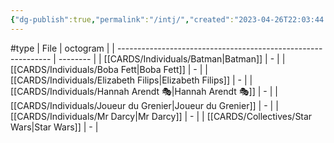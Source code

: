 ```yaml
---
{"dg-publish":true,"permalink":"/intj/","created":"2023-04-26T22:03:44.019+02:00","updated":"2023-05-02T10:36:52.564+02:00"}
---
```


#type
| File                                                          | octogram |
| ------------------------------------------------------------- | -------- |
| [[CARDS/Individuals/Batman\|Batman]]                       | \-       |
| [[CARDS/Individuals/Boba Fett\|Boba Fett]]                 | \-       |
| [[CARDS/Individuals/Elizabeth Filips\|Elizabeth Filips]]   | \-       |
| [[CARDS/Individuals/Hannah Arendt 🎭\|Hannah Arendt 🎭]]   | \-       |
| [[CARDS/Individuals/Joueur du Grenier\|Joueur du Grenier]] | \-       |
| [[CARDS/Individuals/Mr Darcy\|Mr Darcy]]                   | \-       |
| [[CARDS/Collectives/Star Wars\|Star Wars]]                 | \-       |

